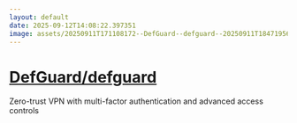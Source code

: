 ```yaml
---
layout: default
date: 2025-09-12T14:08:22.397351
image: assets/20250911T171108172--DefGuard--defguard--20250911T184719562--cropped.png
---
```


# [DefGuard/defguard](https://github.com/DefGuard/defguard)

Zero-trust VPN with multi-factor authentication and advanced access controls
